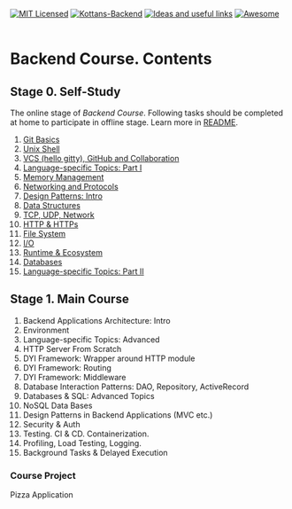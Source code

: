 [![MIT Licensed][icon-mit]][license]
[![Kottans-Backend][icon-kottans-be]][kottans-backend]
[![Ideas and useful links][icon-ideas]][ideas]
[![Awesome][icon-awesome]][awesome]
&nbsp;&nbsp;&nbsp;&nbsp;&nbsp;&nbsp;

# Backend Course. Contents

## Stage 0. Self-Study

The online stage of _Backend Course_. Following tasks should be completed
at home to participate in offline stage. Learn more in [README](README.md).

1.  [Git Basics](tasks/git-intro.md)
1.  [Unix Shell](tasks/unix-shell.md)
1.  [VCS (hello gitty), GitHub and Collaboration](tasks/git-collaboration.md)
1.  [Language-specific Topics: Part I](tasks/language_basics.md)
1.  [Memory Management](tasks/memory-management.md)
1.  [Networking and Protocols](tasks/networking-and-protocols.md)
1.  [Design Patterns: Intro](tasks/patterns.md)
1.  [Data Structures](tasts/data-structures.md)
1.  [TCP, UDP, Network](tasks/network.md)
1.  [HTTP & HTTPs](tasks/http.md)
1.  [File System](tasks/file_system.md)
1.  [I/O](tasks/io.md)
1.  [Runtime & Ecosystem](tasks/runtime_and_ecosystem.md)
1.  [Databases](tasks/databases_basic.md)
1.  [Language-specific Topics: Part II](tasks/js_basics_2.md)

## Stage 1. Main Course

1.  Backend Applications Architecture: Intro
1.  Environment
1.  Language-specific Topics: Advanced
1.  HTTP Server From Scratch
1.  DYI Framework: Wrapper around HTTP module
1.  DYI Framework: Routing
1.  DYI Framework: Middleware
1.  Database Interaction Patterns: DAO, Repository, ActiveRecord
1.  Databases & SQL: Advanced Topics
1.  NoSQL Data Bases
1.  Design Patterns in Backend Applications (MVC etc.)
1.  Security & Auth
1.  Testing. CI & CD. Containerization.
1.  Profiling, Load Testing, Logging.
1.  Background Tasks & Delayed Execution

### Course Project

Pizza Application


[icon-chat]: https://img.shields.io/badge/chat-on%20telegram-blue.svg
[icon-mit]: https://img.shields.io/badge/license-MIT-blue.svg
[icon-ideas]: https://img.shields.io/badge/google--doc-ideas-ff69b4.svg
[icon-awesome]: https://cdn.rawgit.com/sindresorhus/awesome/d7305f38d29fed78fa85652e3a63e154dd8e8829/media/badge.svg
[license]: https://github.com/Kottans/web/blob/master/LICENSE.md
[awesome]: https://github.com/sindresorhus/awesome
[ideas]: https://docs.google.com/spreadsheets/d/1bZJhYjK3VHOS2HmQb2Fs4aHfEBt8mp1F09j9nEEDaqE/edit#gid=818017811
[icon-kottans-be]: https://img.shields.io/badge/%3D(%5E.%5E)%3D-backend-yellow.svg
[kottans-backend]: https://github.com/kottans/backend
